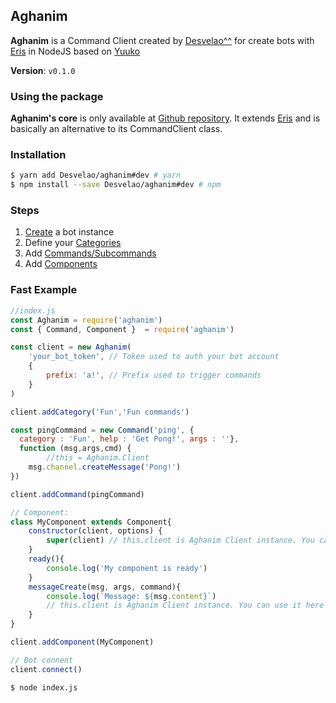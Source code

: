 ## Aghanim

**Aghanim** is a Command Client created by [Desvelao^^](https://desvelao.github.io/profile/) for create bots with [Eris](https://github.com/abalabahaha/eris) in NodeJS based on [Yuuko](https://geo1088.github.io/yuuko)

**Version**: `v0.1.0`

### Using the package

**Aghanim's core** is only available at [Github repository](https://github.com/Desvelao/aghanim). It extends [Eris](https://github.com/abalabahaha/eris) and is basically an alternative to its CommandClient class.

### Installation

```bash
$ yarn add Desvelao/aghanim#dev # yarn
$ npm install --save Desvelao/aghanim#dev # npm
```

### Steps
1. [Create](./tutorial-2create-bot.html) a bot instance
2. Define your [Categories](tutorial-5categories.html)
4. Add [Commands/Subcommands](tutorial-3command.html)
5. Add [Components](tutorial-4components.html)

### Fast Example

```js
//index.js
const Aghanim = require('aghanim')
const { Command, Component }  = require('aghanim')

const client = new Aghanim(
	'your_bot_token', // Token used to auth your bot account
    {
  		prefix: 'a!', // Prefix used to trigger commands
	}
)

client.addCategory('Fun','Fun commands')

const pingCommand = new Command('ping', {
  category : 'Fun', help : 'Get Pong!', args : ''},
  function (msg,args,cmd) {
		//this = Aghanim.Client
  	msg.channel.createMessage('Pong!')
})

client.addCommand(pingCommand)

// Component:
class MyComponent extends Component{
	constructor(client, options) {
		super(client) // this.client is Aghanim Client instance. You can use in other methods
	}
	ready(){
		console.log('My component is ready')
	}
	messageCreate(msg, args, command){
		console.log(`Message: ${msg.content}`)
		// this.client is Aghanim Client instance. You can use it here
	}
}

client.addComponent(MyComponent)

// Bot connent
client.connect()
```

```bash
$ node index.js
```
